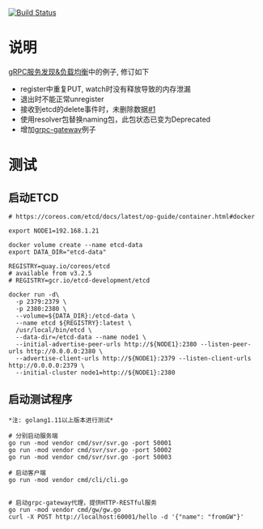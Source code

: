 
[![Build Status](https://travis-ci.org/wwcd/grpc-lb.svg?branch=master)](https://travis-ci.org/wwcd/grpc-lb)

# 说明

[gRPC服务发现&负载均衡](https://segmentfault.com/a/1190000008672912)中的例子, 修订如下

- register中重复PUT, watch时没有释放导致的内存泄漏
- 退出时不能正常unregister
- 接收到etcd的delete事件时，未删除数据[#1](https://github.com/wwcd/grpc-lb/issues/1)
- 使用resolver包替换naming包，此包状态已变为Deprecated
- 增加[grpc-gateway](https://github.com/grpc-ecosystem/grpc-gateway)例子

# 测试

## 启动ETCD

	# https://coreos.com/etcd/docs/latest/op-guide/container.html#docker

	export NODE1=192.168.1.21

	docker volume create --name etcd-data
	export DATA_DIR="etcd-data"

	REGISTRY=quay.io/coreos/etcd
	# available from v3.2.5
	# REGISTRY=gcr.io/etcd-development/etcd

	docker run -d\
	  -p 2379:2379 \
	  -p 2380:2380 \
	  --volume=${DATA_DIR}:/etcd-data \
	  --name etcd ${REGISTRY}:latest \
	  /usr/local/bin/etcd \
	  --data-dir=/etcd-data --name node1 \
	  --initial-advertise-peer-urls http://${NODE1}:2380 --listen-peer-urls http://0.0.0.0:2380 \
	  --advertise-client-urls http://${NODE1}:2379 --listen-client-urls http://0.0.0.0:2379 \
	  --initial-cluster node1=http://${NODE1}:2380

## 启动测试程序

    *注: golang1.11以上版本进行测试*

    # 分别启动服务端
    go run -mod vendor cmd/svr/svr.go -port 50001
    go run -mod vendor cmd/svr/svr.go -port 50002
    go run -mod vendor cmd/svr/svr.go -port 50003

    # 启动客户端
    go run -mod vendor cmd/cli/cli.go


    # 启动grpc-gateway代理，提供HTTP-RESTful服务
    go run -mod vendor cmd/gw/gw.go
    curl -X POST http://localhost:60001/hello -d '{"name": "fromGW"}'
